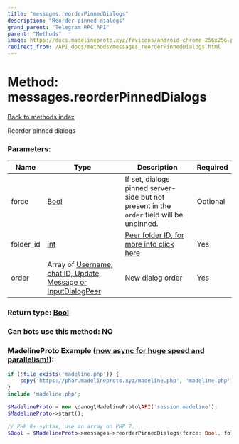 ```yaml
---
title: "messages.reorderPinnedDialogs"
description: "Reorder pinned dialogs"
grand_parent: "Telegram RPC API"
parent: "Methods"
image: https://docs.madelineproto.xyz/favicons/android-chrome-256x256.png
redirect_from: /API_docs/methods/messages_reorderPinnedDialogs.html
---
```

# Method: messages.reorderPinnedDialogs
[Back to methods index](index.html)



Reorder pinned dialogs

### Parameters:

| Name     |    Type       | Description | Required |
|----------|---------------|-------------|----------|
|force|[Bool](/API_docs/types/Bool.html) | If set, dialogs pinned server-side but not present in the `order` field will be unpinned. | Optional|
|folder\_id|[int](/API_docs/types/int.html) | [Peer folder ID, for more info click here](https://core.telegram.org/api/folders#peer-folders) | Yes|
|order|Array of [Username, chat ID, Update, Message or InputDialogPeer](/API_docs/types/InputDialogPeer.html) | New dialog order | Yes|


### Return type: [Bool](/API_docs/types/Bool.html)

### Can bots use this method: **NO**


### MadelineProto Example ([now async for huge speed and parallelism!](https://docs.madelineproto.xyz/docs/ASYNC.html)):


```php
if (!file_exists('madeline.php')) {
    copy('https://phar.madelineproto.xyz/madeline.php', 'madeline.php');
}
include 'madeline.php';

$MadelineProto = new \danog\MadelineProto\API('session.madeline');
$MadelineProto->start();

// PHP 8+ syntax, use an array on PHP 7.
$Bool = $MadelineProto->messages->reorderPinnedDialogs(force: Bool, folder_id: int, order: [InputDialogPeer, InputDialogPeer], );
```

